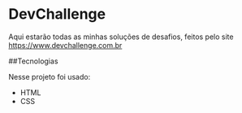 # DevChallenge

Aqui estarão todas as minhas soluções de desafios, feitos pelo site https://www.devchallenge.com.br 

##Tecnologias

Nesse projeto foi usado:
- HTML
- CSS
